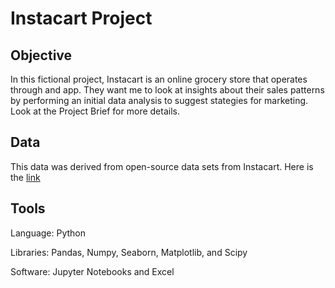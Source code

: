 # Instacart Project

## Objective
In this fictional project, Instacart is an online grocery store that operates through and app. They want me to look at insights about their sales patterns by performing an initial data analysis to suggest stategies for marketing. Look at the Project Brief for more details.

## Data
This data was derived from open-source data sets from Instacart.
Here is the [link](https://s3.amazonaws.com/coach-courses-us/public/courses/data-immersion/A4/A4_Data_Assets/customers.zip)

## Tools
Language: Python

Libraries: Pandas, Numpy, Seaborn, Matplotlib, and Scipy

Software: Jupyter Notebooks and Excel
